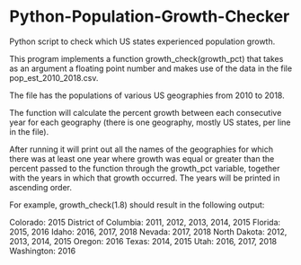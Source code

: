 # Python-Population-Growth-Checker
 Python script to check which US states experienced population growth.
 
This program implements a function growth_check(growth_pct) that takes as an argument a floating point number and
makes use of the data in the file pop_est_2010_2018.csv.

The file has the populations of various US geographies from 2010 to 2018.

The function will calculate the percent growth between each consecutive year for each geography
(there is one geography, mostly US states, per line in the file).

After running it will print out all the names of the geographies for which there was at least one year where growth was
equal or greater than the percent passed to the function through the growth_pct variable, together with the years in
which that growth occurred. The years will be printed in ascending order.

For example, growth_check(1.8) should result in the following output:

Colorado: 2015
District of Columbia: 2011, 2012, 2013, 2014, 2015
Florida: 2015, 2016
Idaho: 2016, 2017, 2018
Nevada: 2017, 2018
North Dakota: 2012, 2013, 2014, 2015
Oregon: 2016
Texas: 2014, 2015
Utah: 2016, 2017, 2018
Washington: 2016

